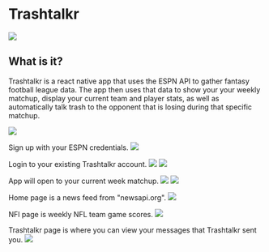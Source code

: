 # Trashtalkr
![](./poop.png)

##  What is it?
Trashtalkr is a react native app that uses the ESPN API to gather fantasy football league data. The app then uses that data to show your your weekly matchup, display your current team and player stats, as well as automatically talk trash to the opponent that is losing during that specific matchup.




<img align="center" src="https://media.giphy.com/media/l4EpcazyPta1byn8Q/giphy.gif" >



Sign up with your ESPN credentials.
![](./2.png)

Login to your existing Trashtalkr account.
![](./3.png)
![](./4.png)

App will open to your current week matchup.
![](./5.png)
![](./6.png)

Home page is a news feed from "newsapi.org".
![](./7.png)

NFl page is weekly NFL team game scores.
![](./8.png)

Trashtalkr page is where you can view your messages that Trashtalkr sent you.
![](./9.png)
